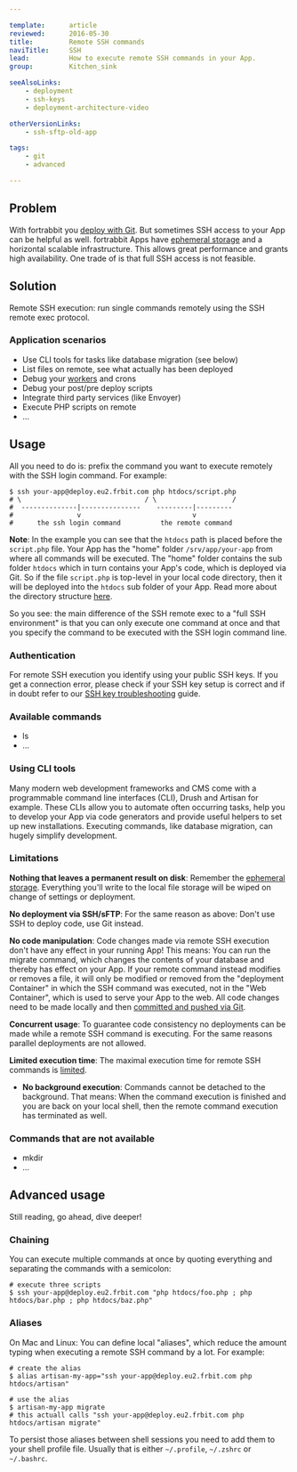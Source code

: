 ```yaml
---

template:      article
reviewed:      2016-05-30
title:         Remote SSH commands
naviTitle:     SSH
lead:          How to execute remote SSH commands in your App.
group:         Kitchen_sink

seeAlsoLinks:
    - deployment
    - ssh-keys
    - deployment-architecture-video

otherVersionLinks:
    - ssh-sftp-old-app

tags:
    - git
    - advanced

---
```



## Problem

With fortrabbit you [deploy with Git](/deployment). But sometimes SSH access to your App can be helpful as well. fortrabbit Apps have [ephemeral storage](quirks#toc-ephemeral-storage) and a horizontal scalable infrastructure. This allows great performance and grants high availability. One trade of is that full SSH access is not feasible.

## Solution

Remote SSH execution: run single commands remotely using the SSH remote exec protocol.

### Application scenarios

* Use CLI tools for tasks like database migration (see below)
* List files on remote, see what actually has been deployed
* Debug your [workers](/workers) and crons
* Debug your post/pre deploy scripts
* Integrate third party services (like Envoyer)
* Execute PHP scripts on remote
* …


## Usage

All you need to do is: prefix the command you want to execute remotely with the SSH login command. For example:

```
$ ssh your-app@deploy.eu2.frbit.com php htdocs/script.php
# \                               / \                   /
#  --------------|---------------    ---------|---------
#                v                            v
#      the ssh login command          the remote command
```

**Note**: In the example you can see that the `htdocs` path is placed before the `script.php` file. Your App has the "home" folder `/srv/app/your-app` from where all commands will be executed. The "home" folder contains the sub folder `htdocs` which in turn contains your App's code, which is deployed via Git. So if the file `script.php` is top-level in your local code directory, then it will be deployed into the `htdocs` sub folder of your App. Read more about the directory structure [here](/directory-structure).

So you see: the main difference of the SSH remote exec to a "full SSH environment" is that you can only execute one command at once and that you specify the command to be executed with the SSH login command line.

### Authentication

<!-- TODO: rewrite on password-username launch -->

For remote SSH execution you identify using your public SSH keys. If you get a connection error, please check if your SSH key setup is correct and if in doubt refer to our [SSH key troubleshooting](/ssh-keys) guide.


### Available commands

* ls
* …


### Using CLI tools

Many modern web development frameworks and CMS come with a programmable command line interfaces (CLI), Drush and Artisan for example. These CLIs allow you to automate often occurring tasks, help you to develop your App via code generators and provide useful helpers to set up new installations. Executing commands, like database migration, can hugely simplify development.


### Limitations

**Nothing that leaves a permanent result on disk**: Remember the [ephemeral storage](quirks#toc-ephemeral-storage). Everything you'll write to the local file storage will be wiped on change of settings or deployment.

**No deployment via SSH/sFTP**: For the same reason as above: Don't use SSH to deploy code, use Git instead.

**No code manipulation**: Code changes made via remote SSH execution don't have any effect in your running App! This means: You can run the migrate command, which changes the contents of your database and thereby has effect on your App. If your remote command instead modifies or removes a file, it will only be modified or removed from the "deployment Container" in which the SSH command was executed, not in the "Web Container", which is used to serve your App to the web. All code changes need to be made locally and then [committed and pushed via Git](/deployment).

**Concurrent usage**: To guarantee code consistency no deployments can be made while a remote SSH command is executing. For the same reasons parallel deployments are not allowed.

**Limited execution time**: The maximal execution time for remote SSH commands is [limited](https://www.fortrabbit.com/specs#limits).

* **No background execution**: Commands cannot be detached to the background. That means: When the command execution is finished and you are back on your local shell, then the remote command execution has terminated as well.

### Commands that are not available

* mkdir
* …


## Advanced usage

Still reading, go ahead, dive deeper!

### Chaining

You can execute multiple commands at once by quoting everything and separating the commands with a semicolon:

```
# execute three scripts
$ ssh your-app@deploy.eu2.frbit.com "php htdocs/foo.php ; php htdocs/bar.php ; php htdocs/baz.php"
```

### Aliases

On Mac and Linux: You can define local "aliases", which reduce the amount typing when executing a remote SSH command by a lot. For example:

```
# create the alias
$ alias artisan-my-app="ssh your-app@deploy.eu2.frbit.com php htdocs/artisan"

# use the alias
$ artisan-my-app migrate
# this actuall calls "ssh your-app@deploy.eu2.frbit.com php htdocs/artisan migrate"
```

To persist those aliases between shell sessions you need to add them to your shell profile file. Usually that is either `~/.profile`, `~/.zshrc` or `~/.bashrc`.
